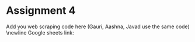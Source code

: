 # Assignment 4
Add you web scraping code here (Gauri, Aashna, Javad use the same code)
\newline Google sheets link: 
